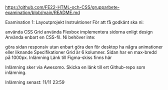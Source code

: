 
https://github.com/FE22-HTML-och-CSS/grupparbete-examination/blob/main/README.md



Examination 1: Layoutprojekt
Instruktioner
För att få godkänt ska ni:

använda CSS Grid
använda Flexbox
implementera sidorna enligt design
Använda enbart en CSS-fil.
Ni behöver inte:

göra sidan responsiv utan enbart göra den för desktop
ha några animationer eller liknande
Specifikationer
Grid är 6 kolumner.
Sidan har en max-bredd på 1000px.
Inlämning
Länk till Figma-skiss finns här

Inlämning sker via Awesomo. Skicka en länk till ert Github-repo som inlämning.

Inlämning senast: 11/11 23:59